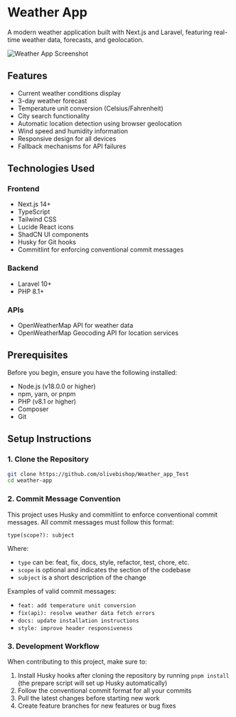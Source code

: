 # Weather App

A modern weather application built with Next.js and Laravel, featuring real-time weather data, forecasts, and geolocation.

![Weather App Screenshot](/placeholder.svg?height=400&width=800)

## Features

- Current weather conditions display
- 3-day weather forecast
- Temperature unit conversion (Celsius/Fahrenheit)
- City search functionality
- Automatic location detection using browser geolocation
- Wind speed and humidity information
- Responsive design for all devices
- Fallback mechanisms for API failures

## Technologies Used

### Frontend
- Next.js 14+
- TypeScript
- Tailwind CSS
- Lucide React icons
- ShadCN UI components
- Husky for Git hooks
- Commitlint for enforcing conventional commit messages

### Backend
- Laravel 10+
- PHP 8.1+

### APIs
- OpenWeatherMap API for weather data
- OpenWeatherMap Geocoding API for location services

## Prerequisites

Before you begin, ensure you have the following installed:
- Node.js (v18.0.0 or higher)
- npm, yarn, or pnpm
- PHP (v8.1 or higher)
- Composer
- Git

## Setup Instructions

### 1. Clone the Repository

```bash
git clone https://github.com/olivebishop/Weather_app_Test
cd weather-app
```

### 2. Commit Message Convention

This project uses Husky and commitlint to enforce conventional commit messages. All commit messages must follow this format:

```
type(scope?): subject
```

Where:
- `type` can be: feat, fix, docs, style, refactor, test, chore, etc.
- `scope` is optional and indicates the section of the codebase
- `subject` is a short description of the change

Examples of valid commit messages:
- `feat: add temperature unit conversion`
- `fix(api): resolve weather data fetch errors`
- `docs: update installation instructions`
- `style: improve header responsiveness`

### 3. Development Workflow

When contributing to this project, make sure to:

1. Install Husky hooks after cloning the repository by running `pnpm install` (the prepare script will set up Husky automatically)
2. Follow the conventional commit format for all your commits
3. Pull the latest changes before starting new work
4. Create feature branches for new features or bug fixes